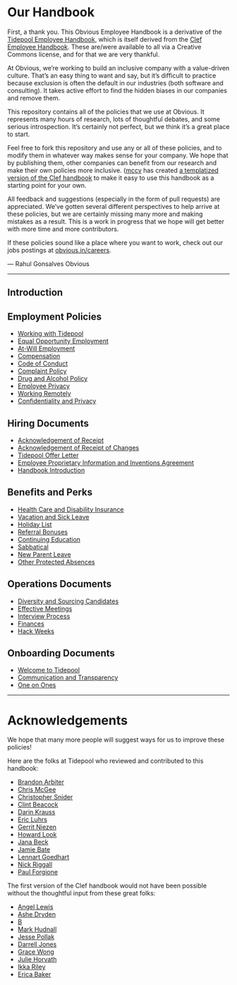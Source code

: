 # Our Handbook

First, a thank you. This Obvious Employee Handbook is a derivative of the [Tidepool Employee Handbook](https://github.com/tidepool-org/handbook/), which is itself derived from the [Clef Employee Handbook](https://github.com/clef/handbook/). These are/were available to all via a Creative Commons license, and for that we are very thankful.

At Obvious, we’re working to build an inclusive company with a value-driven culture. That’s an easy thing to want and say, but it’s difficult to practice because exclusion is often the default in our industries (both software and consulting). It takes active effort to find the hidden biases in our companies and remove them.

This repository contains all of the policies that we use at Obvious. It represents many hours of research, lots of thoughtful debates, and some serious introspection. It’s certainly not perfect, but we think it’s a great place to start.

Feel free to fork this repository and use any or all of these policies, and to modify them in whatever way makes sense for your company. We hope that by publishing them, other companies can benefit from our research and make their own policies more inclusive. ([mccv](github.com/mccv) has created [a templatized version of the Clef handbook](https://github.com/turbinelabs/handbook-template) to make it easy to use this handbook as a starting point for your own.

All feedback and suggestions (especially in the form of pull requests) are  appreciated. We’ve gotten several different perspectives to help arrive at these policies, but we are certainly missing many more and making mistakes as a result. This is a work in progress that we hope will get better with more time and more contributors.

If these policies sound like a place where you want to work, check out our jobs postings at [obvious.in/careers](https://obvious.in/careers).

— Rahul Gonsalves
Obvious

***

## Introduction

## Employment Policies
* [Working with Tidepool](https://github.com/tidepool-org/handbook/blob/master/Employment%20Policies/Working%20with%20Tidepool.md)
* [Equal Opportunity Employment](https://github.com/tidepool-org/handbook/blob/master/Employment%20Policies/Equal%20Opportunity%20Employment.md)
* [At-Will Employment](https://github.com/tidepool-org/handbook/blob/master/Employment%20Policies/At-Will%20Employment.md)
* [Compensation](https://github.com/tidepool-org/handbook/blob/master/Employment%20Policies/Compensation.md)
* [Code of Conduct](https://github.com/tidepool-org/handbook/blob/master/Employment%20Policies/Code%20of%20Conduct.md)
* [Complaint Policy](https://github.com/tidepool-org/handbook/blob/master/Employment%20Policies/Complaint%20Policy.md)
* [Drug and Alcohol Policy](https://github.com/tidepool-org/handbook/blob/master/Employment%20Policies/Drug%20and%20Alcohol%20Policy.md)
* [Employee Privacy](https://github.com/tidepool-org/handbook/blob/master/Employment%20Policies/Employee%20Privacy.md)
* [Working Remotely](https://github.com/tidepool-org/handbook/blob/master/Employment%20Policies/Working%20Remotely.md)
* [Confidentiality and Privacy](https://github.com/tidepool-org/handbook/blob/master/Employment%20Policies/Confidentiality%20and%20Privacy.md)

## Hiring Documents
* [Acknowledgement of Receipt](https://github.com/tidepool-org/handbook/blob/master/Hiring%20Documents/Acknowledgment%20of%20Receipt.md)
* [Acknowledgement of Receipt of Changes](https://github.com/tidepool-org/handbook/blob/master/Hiring%20Documents/Acknowledgement%20of%20Receipt%20of%20Changes.md)
* [Tidepool Offer Letter](https://github.com/tidepool-org/handbook/blob/master/Hiring%20Documents/Tidepool%20Offer%20Letter.md)
* [Employee Proprietary Information and Inventions Agreement](https://github.com/tidepool-org/handbook/blob/master/Hiring%20Documents/Employee%20Proprietary%20Information%20and%20Inventions%20Assignment%20Agreement.md)
* [Handbook Introduction](https://github.com/tidepool-org/handbook/blob/master/Hiring%20Documents/Handbook%20Introduction.md)

## Benefits and Perks
* [Health Care and Disability Insurance](https://github.com/tidepool-org/handbook/blob/master/Benefits%20and%20Perks/Health%20Insurance%20and%20Other%20Benefits.md)
* [Vacation and Sick Leave](https://github.com/tidepool-org/handbook/blob/master/Benefits%20and%20Perks/Vacation%20and%20Sick%20Leave.md)
* [Holiday List](https://github.com/tidepool-org/handbook/blob/master/Benefits%20and%20Perks/Holiday%20List.md)
* [Referral Bonuses](https://github.com/tidepool-org/handbook/blob/master/Benefits%20and%20Perks/Referral%20Bonuses.md)
* [Continuing Education](https://github.com/tidepool-org/handbook/blob/master/Benefits%20and%20Perks/Continuing%20Education.md)
* [Sabbatical](https://github.com/tidepool-org/handbook/blob/master/Benefits%20and%20Perks/Sabbatical.md)
* [New Parent Leave](https://github.com/tidepool-org/handbook/blob/master/Benefits%20and%20Perks/New%20Parent%20Leave.md)
* [Other Protected Absences](https://github.com/tidepool-org/handbook/blob/master/Benefits%20and%20Perks/Other%20Protected%20Absences.md)


## Operations Documents
* [Diversity and Sourcing Candidates](https://github.com/tidepool-org/handbook/blob/master/Operations%20Documents/Diversity%20and%20Sourcing%20Candidates.md)
* [Effective Meetings](https://github.com/tidepool-org/handbook/blob/master/Operations%20Documents/Effective%20Meetings.md)
* [Interview Process](https://github.com/tidepool-org/handbook/blob/master/Operations%20Documents/Interview%20Process.md)
* [Finances](https://github.com/tidepool-org/handbook/blob/master/Operations%20Documents/Finances.md)
* [Hack Weeks](https://github.com/tidepool-org/handbook/blob/master/Operations%20Documents/Hack%20Weeks.md)

## Onboarding Documents
* [Welcome to Tidepool](https://github.com/tidepool-org/handbook/blob/master/Onboarding%20Documents/Welcome%20to%20Tidepool.md)
* [Communication and Transparency](https://github.com/tidepool-org/handbook/blob/master/Onboarding%20Documents/Communication%20and%20Transparency.md)
* [One on Ones](https://github.com/tidepool-org/handbook/blob/master/Onboarding%20Documents/One-on-Ones.md)

***

# Acknowledgements

We hope that many more people will suggest ways for us to improve these policies!

Here are the folks at Tidepool who reviewed and contributed to this handbook:
* [Brandon Arbiter](https://twitter.com/pancreasingame)
* [Chris McGee](https://github.com/krystophv)
* [Christopher Snider](https://twitter.com/iamspartacus)
* [Clint Beacock](https://github.com/cbwebdevelopment)
* [Darin Krauss](https://github.com/darinkrauss)
* [Eric Luhrs](https://twitter.com/EricLuhrs)
* [Gerrit Niezen](https://github.com/gniezen)
* [Howard Look](https://twitter.com/howardlook)
* [Jana Beck](https://github.com/jebeck)
* [Jamie Bate](https://github.com/jh-bate)
* [Lennart Goedhart](https://github.com/pazaan)
* [Nick Riggall](http://nicholasriggall.com/)
* [Paul Forgione](https://twitter.com/PaulForgione)

The first version of the Clef handbook would not have been possible without the thoughtful input from these great folks:

* [Angel Lewis](http://www.allemployerlaw.com/)
* [Ashe Dryden](http://www.ashedryden.com/)
* [B](https://twitter.com/brennenbyrne)
* [Mark Hudnall](https://twitter.com/landakram)
* [Jesse Pollak](https://twitter.com/jessepollak)
* [Darrell Jones](https://twitter.com/darrelljonesiii)
* [Grace Wong](https://twitter.com/gwongz)
* [Julie Horvath](https://twitter.com/nrrrdcore)
* [Ikka Riley](https://twitter.com/isicalynn)
* [Erica Baker](https://twitter.com/ericajoy)